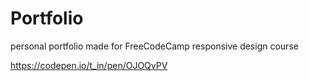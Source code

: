 # Portfolio
personal portfolio made for FreeCodeCamp responsive design course

https://codepen.io/t_in/pen/OJOQvPV
